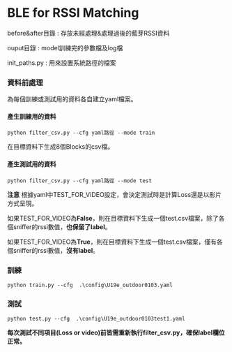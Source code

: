 # BLE for RSSI Matching

before&after目錄 : 存放未經處理&處理過後的藍芽RSSI資料  

ouput目錄 : model訓練完的參數檔及log檔  

init_paths.py : 用來設置系統路徑的檔案  


### 資料前處理  

為每個訓練或測試用的資料各自建立yaml檔案。  

#### 產生訓練用的資料  
```
python filter_csv.py --cfg yaml路徑 --mode train
```

在目標資料下生成8個Blocks的csv檔。  
#### 產生測試用的資料
```
python filter_csv.py --cfg yaml路徑 --mode test
```
**注意** 根據yaml中TEST_FOR_VIDEO設定，會決定測試時是計算Loss還是以影片方式呈現。
  
如果TEST_FOR_VIDEO為**False**，則在目標資料下生成一個test.csv檔案，除了各個sniffer的rssi數值，**也保留了label**。  

如果TEST_FOR_VIDEO為**True**，則在目標資料下生成一個test.csv檔案，僅有各個sniffer的rssi數值，**沒有label**。  

### 訓練

```
python train.py --cfg  .\config\U19e_outdoor0103.yaml
```

### 測試

```
python test.py --cfg  .\config\U19e_outdoor0103test1.yaml
```
**每次測試不同項目(Loss or video)前皆需重新執行filter_csv.py，確保label欄位正常。**


